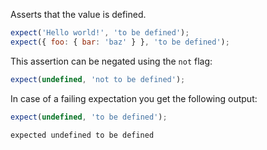 Asserts that the value is defined.

```js
expect('Hello world!', 'to be defined');
expect({ foo: { bar: 'baz' } }, 'to be defined');
```

This assertion can be negated using the `not` flag:

```js
expect(undefined, 'not to be defined');
```

In case of a failing expectation you get the following output:

```js
expect(undefined, 'to be defined');
```

```output
expected undefined to be defined
```
